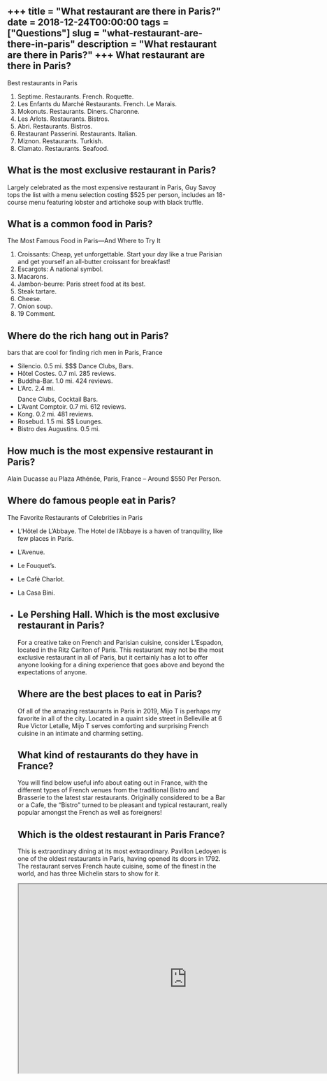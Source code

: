 +++
title = "What restaurant are there in Paris?"
date = 2018-12-24T00:00:00
tags = ["Questions"]
slug = "what-restaurant-are-there-in-paris"
description = "What restaurant are there in Paris?"
+++
What restaurant are there in Paris?
-----------------------------------

Best restaurants in Paris

1. Septime. Restaurants. French. Roquette.
2. Les Enfants du Marché Restaurants. French. Le Marais.
3. Mokonuts. Restaurants. Diners. Charonne.
4. Les Arlots. Restaurants. Bistros.
5. Abri. Restaurants. Bistros.
6. Restaurant Passerini. Restaurants. Italian.
7. Miznon. Restaurants. Turkish.
8. Clamato. Restaurants. Seafood.

What is the most exclusive restaurant in Paris?
-----------------------------------------------

Largely celebrated as the most expensive restaurant in Paris, Guy Savoy tops the list with a menu selection costing $525 per person, includes an 18-course menu featuring lobster and artichoke soup with black truffle.

What is a common food in Paris?
-------------------------------

The Most Famous Food in Paris—And Where to Try It

1. Croissants: Cheap, yet unforgettable. Start your day like a true Parisian and get yourself an all-butter croissant for breakfast!
2. Escargots: A national symbol.
3. Macarons.
4. Jambon-beurre: Paris street food at its best.
5. Steak tartare.
6. Cheese.
7. Onion soup.
8. 19 Comment.

Where do the rich hang out in Paris?
------------------------------------

bars that are cool for finding rich men in Paris, France

- Silencio. 0.5 mi. $$$ Dance Clubs, Bars.
- Hôtel Costes. 0.7 mi. 285 reviews.
- Buddha-Bar. 1.0 mi. 424 reviews.
- L’Arc. 2.4 mi. $$$$ Dance Clubs, Cocktail Bars.
- L’Avant Comptoir. 0.7 mi. 612 reviews.
- Kong. 0.2 mi. 481 reviews.
- Rosebud. 1.5 mi. $$ Lounges.
- Bistro des Augustins. 0.5 mi.

How much is the most expensive restaurant in Paris?
---------------------------------------------------

Alain Ducasse au Plaza Athénée, Paris, France – Around $550 Per Person.

Where do famous people eat in Paris?
------------------------------------

The Favorite Restaurants of Celebrities in Paris

- L’Hôtel de L’Abbaye. The Hotel de l’Abbaye is a haven of tranquility, like few places in Paris.
- L’Avenue.
- Le Fouquet’s.
- Le Café Charlot.
- La Casa Bini.
- Le Pershing Hall. Which is the most exclusive restaurant in Paris?
    ------------------------------------------------
    
    For a creative take on French and Parisian cuisine, consider L’Espadon, located in the Ritz Carlton of Paris. This restaurant may not be the most exclusive restaurant in all of Paris, but it certainly has a lot to offer anyone looking for a dining experience that goes above and beyond the expectations of anyone.
    
    Where are the best places to eat in Paris?
    ------------------------------------------
    
    Of all of the amazing restaurants in Paris in 2019, Mijo T is perhaps my favorite in all of the city. Located in a quaint side street in Belleville at 6 Rue Victor Letalle, Mijo T serves comforting and surprising French cuisine in an intimate and charming setting.
    
    What kind of restaurants do they have in France?
    ------------------------------------------------
    
    You will find below useful info about eating out in France, with the different types of French venues from the traditional Bistro and Brasserie to the latest star restaurants. Originally considered to be a Bar or a Cafe, the “Bistro” turned to be pleasant and typical restaurant, really popular amongst the French as well as foreigners!
    
    Which is the oldest restaurant in Paris France?
    -----------------------------------------------
    
    This is extraordinary dining at its most extraordinary. Pavillon Ledoyen is one of the oldest restaurants in Paris, having opened its doors in 1792. The restaurant serves French haute cuisine, some of the finest in the world, and has three Michelin stars to show for it.
    
    <iframe allow="accelerometer; autoplay; clipboard-write; encrypted-media; gyroscope; picture-in-picture" allowfullscreen="" class="__youtube_prefs__  epyt-is-override  no-lazyload" data-no-lazy="1" data-origheight="433" data-origwidth="770" data-skipgform_ajax_framebjll="" height="433" id="_ytid_96788" loading="lazy" src="https://www.youtube.com/embed/bMrWpQZZ1I8?enablejsapi=1&autoplay=0&cc_load_policy=0&cc_lang_pref=&iv_load_policy=1&loop=0&modestbranding=0&rel=1&fs=1&playsinline=0&autohide=2&theme=dark&color=red&controls=1&" title="YouTube player" width="770"></iframe>